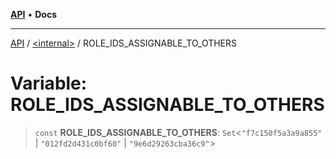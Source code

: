 [**API**](../../README.md) • **Docs**

***

[API](../../README.md) / [\<internal\>](../README.md) / ROLE\_IDS\_ASSIGNABLE\_TO\_OTHERS

# Variable: ROLE\_IDS\_ASSIGNABLE\_TO\_OTHERS

> `const` **ROLE\_IDS\_ASSIGNABLE\_TO\_OTHERS**: `Set`\<`"f7c150f5a3a9a855"` \| `"012fd2d431c0bf60"` \| `"9e6d29263cba36c9"`\>

